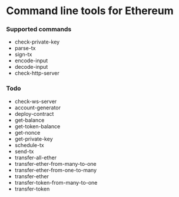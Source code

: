 Command line tools for Ethereum
==========================

### Supported commands
* check-private-key
* parse-tx
* sign-tx
* encode-input
* decode-input
* check-http-server


### Todo
* check-ws-server
* account-generator
* deploy-contract
* get-balance
* get-token-balance
* get-nonce
* get-private-key
* schedule-tx
* send-tx
* transfer-all-ether
* transfer-ether-from-many-to-one
* transfer-ether-from-one-to-many
* transfer-ether
* transfer-token-from-many-to-one
* transfer-token

